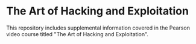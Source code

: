 # The Art of Hacking and Exploitation
This repository includes supplemental information covered in the Pearson video course titled "The Art of Hacking and Exploitation".
